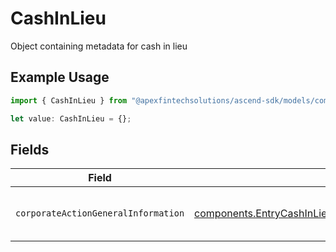 # CashInLieu

Object containing metadata for cash in lieu

## Example Usage

```typescript
import { CashInLieu } from "@apexfintechsolutions/ascend-sdk/models/components";

let value: CashInLieu = {};
```

## Fields

| Field                                                                                                                                      | Type                                                                                                                                       | Required                                                                                                                                   | Description                                                                                                                                |
| ------------------------------------------------------------------------------------------------------------------------------------------ | ------------------------------------------------------------------------------------------------------------------------------------------ | ------------------------------------------------------------------------------------------------------------------------------------------ | ------------------------------------------------------------------------------------------------------------------------------------------ |
| `corporateActionGeneralInformation`                                                                                                        | [components.EntryCashInLieuCorporateActionGeneralInformation](../../models/components/entrycashinlieucorporateactiongeneralinformation.md) | :heavy_minus_sign:                                                                                                                         | Common fields for corporate actions                                                                                                        |